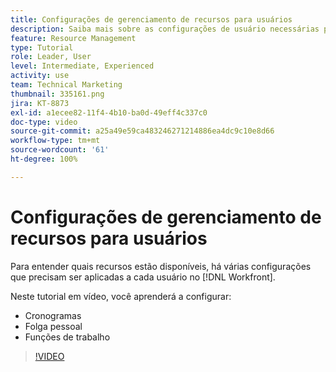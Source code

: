 ```yaml
---
title: Configurações de gerenciamento de recursos para usuários
description: Saiba mais sobre as configurações de usuário necessárias para usar corretamente as ferramentas de gerenciamento de recursos.
feature: Resource Management
type: Tutorial
role: Leader, User
level: Intermediate, Experienced
activity: use
team: Technical Marketing
thumbnail: 335161.png
jira: KT-8873
exl-id: a1ecee82-11f4-4b10-ba0d-49eff4c337c0
doc-type: video
source-git-commit: a25a49e59ca483246271214886ea4dc9c10e8d66
workflow-type: tm+mt
source-wordcount: '61'
ht-degree: 100%

---
```


# Configurações de gerenciamento de recursos para usuários

Para entender quais recursos estão disponíveis, há várias configurações que precisam ser aplicadas a cada usuário no [!DNL Workfront].

Neste tutorial em vídeo, você aprenderá a configurar:

* Cronogramas
* Folga pessoal
* Funções de trabalho

>[!VIDEO](https://video.tv.adobe.com/v/335161/?quality=12&learn=on)
